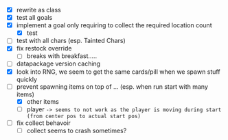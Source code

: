 - [x] rewrite as class
- [x] test all goals
- [x] implement a goal only requiring to collect the required location count
  - [x] test
- [ ] test with all chars (esp. Tainted Chars)
- [x] fix restock override
  - [ ] breaks with breakfast.....
- [ ] datapackage version caching
- [x] look into RNG, we seem to get the same cards/pill when we spawn stuff quickly
- [ ] prevent spawning items on top of ... (esp. when run start with many items)
  - [x] other items
  - [ ] player `-> seems to not work as the player is moving during start (from center pos to actual start pos)`
- [ ] fix collect behavoir
  - [ ] collect seems to crash sometimes?